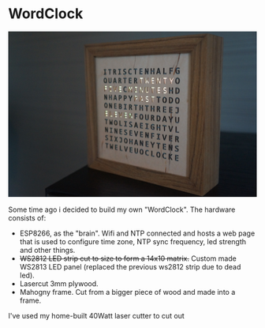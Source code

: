 # WordClock
![Image of WordClock](WordClock_1.jpg?raw=true)

Some time ago i decided to build my own "WordClock". The hardware consists of:

- ESP8266, as the "brain". Wifi and NTP connected and hosts a web page that is used to configure time zone, NTP sync frequency, led strength and other things.
- ~~WS2812 LED strip cut to size to form a 14x10 matrix.~~ Custom made WS2813 LED panel (replaced the previous ws2812 strip due to dead led).
- Lasercut 3mm plywood.
- Mahogny frame. Cut from a bigger piece of wood and made into a frame.

I've used my home-built 40Watt laser cutter to cut out 
